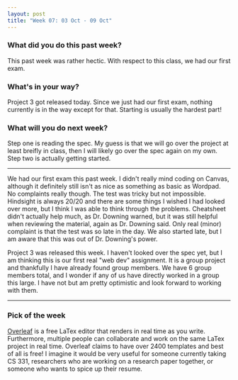 ```yaml
---
layout: post
title: "Week 07: 03 Oct - 09 Oct"
---
```


### What did you do this past week?
This past week was rather hectic. With respect to this class, we had our first exam.

### What's in your way?
Project 3 got released today. Since we just had our first exam, nothing currently is in the way except for that. Starting is usually the hardest part!

### What will you do next week?
Step one is reading the spec. My guess is that we will go over the project at least breifly in class, then I will likely go over the spec again on my own. Step two is actually getting started.

---

We had our first exam this past week. I didn't really mind coding on Canvas, although it definitely still isn't as nice as something as basic as Wordpad. No complaints really though. The test was tricky but not impossible. Hindsight is always 20/20 and there are some things I wished I had looked over more, but I think I was able to think through the problems. Cheatsheet didn't actually help much, as Dr. Downing warned, but it was still helpful when reviewing the material, again as Dr. Downing said. Only real (minor) complaint is that the test was so late in the day. We also started late, but I am aware that this was out of Dr. Downing's power.

Project 3 was released this week. I haven't looked over the spec yet, but I am thinking this is our first real "web dev" assignment. It is a group project and thankfully I have already found group members. We have 6 group members total, and I wonder if any of us have directly worked in a group this large. I have not but am pretty optimistic and look forward to working with them.

---

### Pick of the week
[Overleaf](https://www.overleaf.com/) is a free LaTex editor that renders in real time as you write. Furthermore, multiple people can collaborate and work on the same LaTex project in real time. Overleaf claims to have over 2400 templates and best of all is free!  I imagine it would be very useful for someone currently taking CS 331, researchers who are working on a research paper together, or someone who wants to spice up their resume.